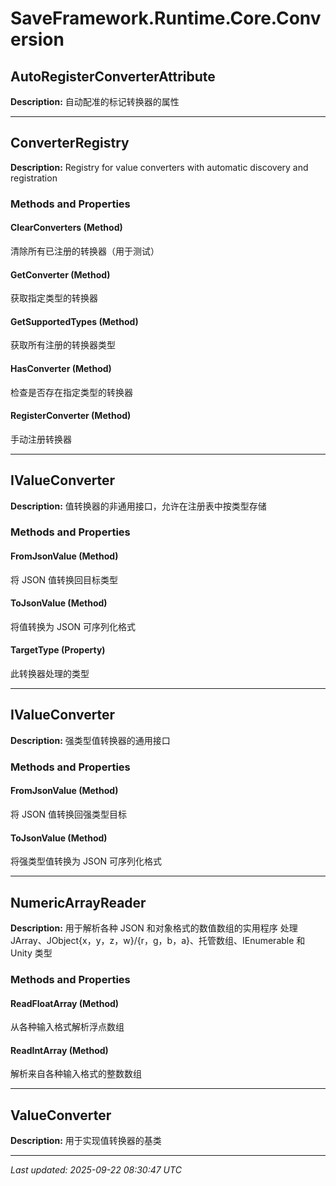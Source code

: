 # SaveFramework.Runtime.Core.Conversion

## AutoRegisterConverterAttribute

**Description:** 自动配准的标记转换器的属性

---

## ConverterRegistry

**Description:** Registry for value converters with automatic discovery and registration

### Methods and Properties

#### ClearConverters (Method)
清除所有已注册的转换器（用于测试）

#### GetConverter (Method)
获取指定类型的转换器

#### GetSupportedTypes (Method)
获取所有注册的转换器类型

#### HasConverter (Method)
检查是否存在指定类型的转换器

#### RegisterConverter (Method)
手动注册转换器

---

## IValueConverter

**Description:** 值转换器的非通用接口，允许在注册表中按类型存储

### Methods and Properties

#### FromJsonValue (Method)
将 JSON 值转换回目标类型

#### ToJsonValue (Method)
将值转换为 JSON 可序列化格式

#### TargetType (Property)
此转换器处理的类型

---

## IValueConverter

**Description:** 强类型值转换器的通用接口

### Methods and Properties

#### FromJsonValue (Method)
将 JSON 值转换回强类型目标

#### ToJsonValue (Method)
将强类型值转换为 JSON 可序列化格式

---

## NumericArrayReader

**Description:** 用于解析各种 JSON 和对象格式的数值数组的实用程序
处理 JArray、JObject{x，y，z，w}/{r，g，b，a}、托管数组、IEnumerable 和 Unity 类型

### Methods and Properties

#### ReadFloatArray (Method)
从各种输入格式解析浮点数组

#### ReadIntArray (Method)
解析来自各种输入格式的整数数组

---

## ValueConverter

**Description:** 用于实现值转换器的基类

---

*Last updated: 2025-09-22 08:30:47 UTC*
